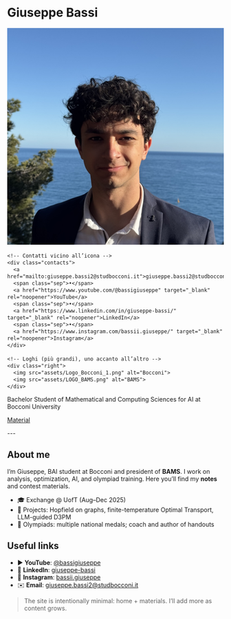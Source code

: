 <!-- TITOLO CENTRATO E GRANDE (senza sottotitolo) -->
<div class="page-title">
  <h1>Giuseppe Bassi</h1>
</div>

<!-- HERO + OVERLAY (avatar, contatti, loghi) -->
<div class="hero-wrap">
  <div class="hero-lake" aria-label="Lake Garda background"></div>

  <div class="overlay-row">
    <!-- Avatar circolare, leggermente più grande -->
    <img class="avatar" src="assets/Giuseppe_Square.jpg" alt="Giuseppe Bassi">

    <!-- Contatti vicino all’icona -->
    <div class="contacts">
      <a href="mailto:giuseppe.bassi2@studbocconi.it">giuseppe.bassi2@studbocconi.it</a>
      <span class="sep">•</span>
      <a href="https://www.youtube.com/@bassigiuseppe" target="_blank" rel="noopener">YouTube</a>
      <span class="sep">•</span>
      <a href="https://www.linkedin.com/in/giuseppe-bassi/" target="_blank" rel="noopener">LinkedIn</a>
      <span class="sep">•</span>
      <a href="https://www.instagram.com/bassii.giuseppe/" target="_blank" rel="noopener">Instagram</a>
    </div>

    <!-- Loghi (più grandi), uno accanto all’altro -->
    <div class="right">
      <img src="assets/Logo_Bocconi_1.png" alt="Bocconi">
      <img src="assets/LOGO_BAMS.png" alt="BAMS">
    </div>
  </div>
</div>

<!-- Sottotitolo in stile LinkedIn: subito sotto il lago, non sovrapposto -->
<p class="headline-subtitle">
  Bachelor Student of Mathematical and Computing Sciences for AI at Bocconi University
</p>

<!-- CTA immediatamente sotto, senza riga di separazione -->
<p class="top-cta">
  <a class="md-button md-button--primary md-button--xl" href="notes/">Material</a>
</p>
---

## About me
I’m Giuseppe, BAI student at Bocconi and president of **BAMS**. I work on analysis, optimization, AI, and olympiad training. Here you’ll find my **notes** and contest materials.

- 🎓 Exchange @ UofT (Aug–Dec 2025)
- 🧠 Projects: Hopfield on graphs, finite-temperature Optimal Transport, LLM-guided D3PM
- 🏅 Olympiads: multiple national medals; coach and author of handouts

## Useful links
- ▶️ **YouTube**: [@bassigiuseppe](https://www.youtube.com/@bassigiuseppe)
- 💼 **LinkedIn**: [giuseppe-bassi](https://www.linkedin.com/in/giuseppe-bassi/)
- 📸 **Instagram**: [bassii.giuseppe](https://www.instagram.com/bassii.giuseppe/)
- ✉️ **Email**: [giuseppe.bassi2@studbocconi.it](mailto:giuseppe.bassi2@studbocconi.it)

> The site is intentionally minimal: home + materials. I’ll add more as content grows.
